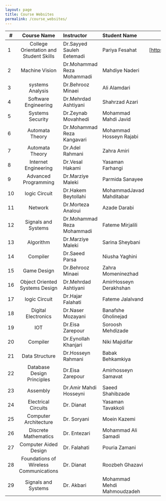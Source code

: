```yaml
---
layout: page
title: Course Websites
permalink: /course_websites/
---
```


| # |       Course Name                      |   Instructor     |   Student Name   | Website URL           |
|---|:--------------------------------------:|:-----------------|:-----------------|:---------------------:|
| 1 | College Orientation and Student Skills |Dr.Sayyed Sauleh Eetemadi  | Pariya Fesahat    | [https://sauleh.github.io/co98] |
| 2 |            Machine Vision              |Dr.Mohammad Reza Mohammadi |Mahdiye Naderi           |                      |
| 3 |           systems Analysis             |Dr.Behrooz Minaei          |Ali Alamdari             |                      |
| 4 |         Software Engineering           |Dr.Mehrdad Ashtiyani       |Shahrzad Azari           |                     |
| 5 |           Systems Security             |Dr.Zeynab Movahhedi        |Mohammad Mahdi Javid     |                      |
| 6 |           Automata Theory              |Dr.Mohammad Reza Kangavari |Mohammad Hosseyn Rajabi  |                      |
| 7 |           Automata Theory              |Dr.Adel Rahmani            |Zahra Amiri              |                      |
| 8 |         Internet Engineering           |Dr.Vesal Hakami            |Yasaman Farhangi         |                      |
| 9 |         Advanced Programming           |Dr.Marziye Maleki          |Parmida Sanayee          |                      |
|10 |            logic Circuit               |Dr.Hakem Beytollahi        |MohammadJavad Mahditabar |                      |
|11 |                Network                 |Dr.Morteza Analoui         |Azade Darabi             |                      |
|12 |         Signals and Systems            |Dr.Mohammad Reza Mohammadi |Fateme Mirjalili         |                      |
|13 |               Algorithm                |Dr.Marziye Maleki          |Sarina Sheybani          |                      |
|14 |               Compiler                 |Dr.Saeed Parsa             |Niusha Yaghini           |                      |
|15 |              Game Design               |Dr.Behrooz Minaei          |Zahra Momeninezhad       |                      |
|16 |    Object Oriented Systems Design      |Dr.Mehrdad Ashtiyani       |AmirHosseyn Derakhshan   |                      |
|17 |           logic Circuit                |Dr.Hajar Falahati          |Fateme Jalalvand         |                      |
|18 |         Digital Electronics            |Dr.Naser Mozayani          |Banafshe Gholinejad      |                      |
|19 |                IOT                     |Dr.Eisa Zarepour           |Soroosh Mehdizade        |                      |
|20 |              Compiler                  |Dr.Eynollah Khanjari       |Niki Majidifar           |                      |
|21 |          Data Structure                |Dr.Hosseyn Rahmani         |Babak Behkamkiya         |                      |
|22 |      Database Design Principles        |Dr.Eisa Zarepour           |Amirhosseyn Samavat      |                      |
|23 |             Assembly                   |Dr.Amir Mahdi Hosseyni     |Saeed Shahibzade         |                      |
|24 |        Electrical Circuits             |Dr. Dianat                 |Yasaman Tavakkoli        |                      |
|25 |       Computer Architecture            |Dr. Soryani                |Moein Kazemi |                              
|26 |       Discrete Mathematics             |Dr. Entezari               |Mohammad Ali Samadi |
|27 |       Computer Aided Design            |Dr. Falahati               |Pouria Zamani |
|28 |  Foundations of Wireless Communications|Dr. Dianat                 |Roozbeh Ghazavi |
|29 |  Signals and Systems                   |Dr. Akbari                 |Mohammad Mehdi Mahmoudzadeh|